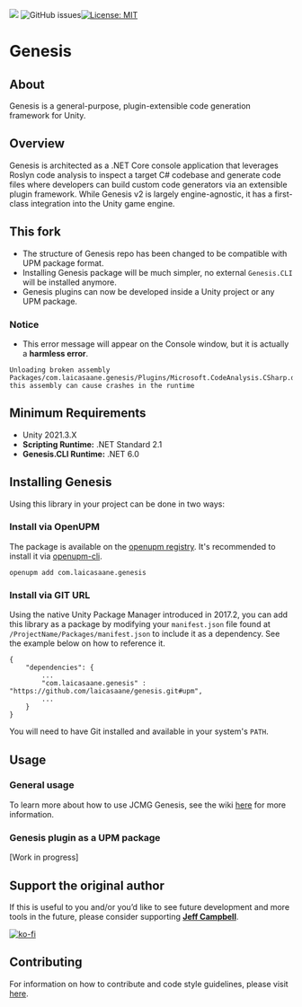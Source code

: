 <img src="https://img.shields.io/npm/v/com.laicasaane.genesis?label=openupm&amp;registry_uri=https://package.openupm.com" /></a>
<img alt="GitHub issues" src="https://img.shields.io/github/issues/laicasaane/Genesis?style=flat-square">[![License: MIT](https://img.shields.io/badge/License-MIT-blue.svg)](https://opensource.org/licenses/MIT)

# Genesis

## About
Genesis is a general-purpose, plugin-extensible code generation framework for Unity.

## Overview

Genesis is architected as a .NET Core console application that leverages Roslyn code analysis to inspect a target C# codebase and generate code files where developers can build custom code generators via an extensible plugin framework. While Genesis v2 is largely engine-agnostic, it has a first-class integration into the Unity game engine.

## This fork

* The structure of Genesis repo has been changed to be compatible with UPM package format.
* Installing Genesis package will be much simpler, no external `Genesis.CLI` will be installed anymore.
* Genesis plugins can now be developed inside a Unity project or any UPM package.

### Notice

* This error message will appear on the Console window, but it is actually a **harmless error**.

```
Unloading broken assembly Packages/com.laicasaane.genesis/Plugins/Microsoft.CodeAnalysis.CSharp.dll, this assembly can cause crashes in the runtime
```

## Minimum Requirements
* Unity 2021.3.X
* **Scripting Runtime:** .NET Standard 2.1
* **Genesis.CLI Runtime:** .NET 6.0

## Installing Genesis
Using this library in your project can be done in two ways:

### Install via OpenUPM
The package is available on the [openupm registry](https://openupm.com/). It's recommended to install it via [openupm-cli](https://github.com/openupm/openupm-cli).

```
openupm add com.laicasaane.genesis
```

### Install via GIT URL
Using the native Unity Package Manager introduced in 2017.2, you can add this library as a package by modifying your `manifest.json` file found at `/ProjectName/Packages/manifest.json` to include it as a dependency. See the example below on how to reference it.

```
{
	"dependencies": {
		...
		"com.laicasaane.genesis" : "https://github.com/laicasaane/genesis.git#upm",
		...
	}
}
```

You will need to have Git installed and available in your system's `PATH`.


## Usage

### General usage

To learn more about how to use JCMG Genesis, see the wiki [here](https://github.com/jeffcampbellmakesgames/Genesis/wiki/Usage) for more information.

### Genesis plugin as a UPM package

[Work in progress]


## Support the original author

If this is useful to you and/or you’d like to see future development and more tools in the future, please consider supporting [**Jeff Campbell**](https://github.com/jeffcampbellmakesgames).

[![ko-fi](https://www.ko-fi.com/img/githubbutton_sm.svg)](https://ko-fi.com/I3I2W7GX)


## Contributing

For information on how to contribute and code style guidelines, please visit [here](CONTRIBUTING.md).